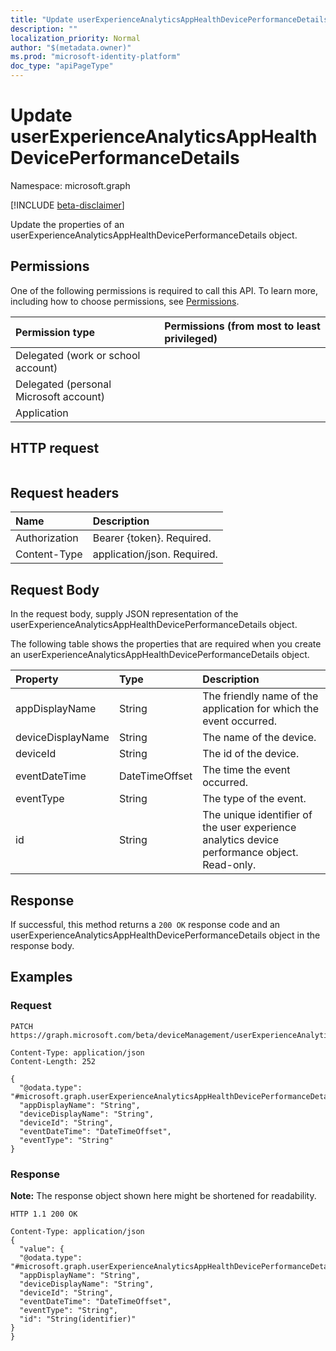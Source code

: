 ```yaml
---
title: "Update userExperienceAnalyticsAppHealthDevicePerformanceDetails"
description: ""
localization_priority: Normal
author: "$(metadata.owner)"
ms.prod: "microsoft-identity-platform"
doc_type: "apiPageType"
---
```


# Update userExperienceAnalyticsAppHealthDevicePerformanceDetails

Namespace: microsoft.graph

[!INCLUDE [beta-disclaimer](../../includes/beta-disclaimer.md)]

Update the properties of an userExperienceAnalyticsAppHealthDevicePerformanceDetails object.

## Permissions

One of the following permissions is required to call this API. To learn more, including how to choose permissions, see [Permissions](/graph/permissions-reference).

| Permission type                        | Permissions (from most to least privileged) |
| :------------------------------------- | :------------------------------------------ |
| Delegated (work or school account)     |                                             |
| Delegated (personal Microsoft account) |                                             |
| Application                            |                                             |

## HTTP request

<!-- {
  "blockType": "ignored"
}
-->

```http

```

## Request headers

| Name          | Description                 |
| :------------ | :-------------------------- |
| Authorization | Bearer {token}. Required.   |
| Content-Type  | application/json. Required. |

## Request Body

In the request body, supply JSON representation of the userExperienceAnalyticsAppHealthDevicePerformanceDetails object.

<!-- Actions and Functions -->

<!-- CRUD Methods -->

The following table shows the properties that are required when you create an userExperienceAnalyticsAppHealthDevicePerformanceDetails object.

| Property          | Type           | Description                                                                                  |
| :---------------- | :------------- | :------------------------------------------------------------------------------------------- |
| appDisplayName    | String         | The friendly name of the application for which the event occurred.                           |
| deviceDisplayName | String         | The name of the device.                                                                      |
| deviceId          | String         | The id of the device.                                                                        |
| eventDateTime     | DateTimeOffset | The time the event occurred.                                                                 |
| eventType         | String         | The type of the event.                                                                       |
| id                | String         | The unique identifier of the user experience analytics device performance object. Read-only. |

## Response

If successful, this method returns a `200 OK` response code and an userExperienceAnalyticsAppHealthDevicePerformanceDetails object in the response body.

## Examples

### Request

<!-- {
  "blockType": "request",
  "name": "update_userexperienceanalyticsapphealthdeviceperformancedetails"
}
-->

```http
PATCH https://graph.microsoft.com/beta/deviceManagement/userExperienceAnalyticsAppHealthDevicePerformanceDetails/{id}

Content-Type: application/json
Content-Length: 252

{
  "@odata.type": "#microsoft.graph.userExperienceAnalyticsAppHealthDevicePerformanceDetails",
  "appDisplayName": "String",
  "deviceDisplayName": "String",
  "deviceId": "String",
  "eventDateTime": "DateTimeOffset",
  "eventType": "String"
}

```

### Response

**Note:** The response object shown here might be shortened for readability.

<!-- {
  "blockType": "response",
  "truncated": true,
  "@odata.type": "microsoft.management.services.api.userExperienceAnalyticsAppHealthDevicePerformanceDetails"
}
-->

```http
HTTP 1.1 200 OK

Content-Type: application/json
{
  "value": {
  "@odata.type": "#microsoft.graph.userExperienceAnalyticsAppHealthDevicePerformanceDetails",
  "appDisplayName": "String",
  "deviceDisplayName": "String",
  "deviceId": "String",
  "eventDateTime": "DateTimeOffset",
  "eventType": "String",
  "id": "String(identifier)"
}
}

```